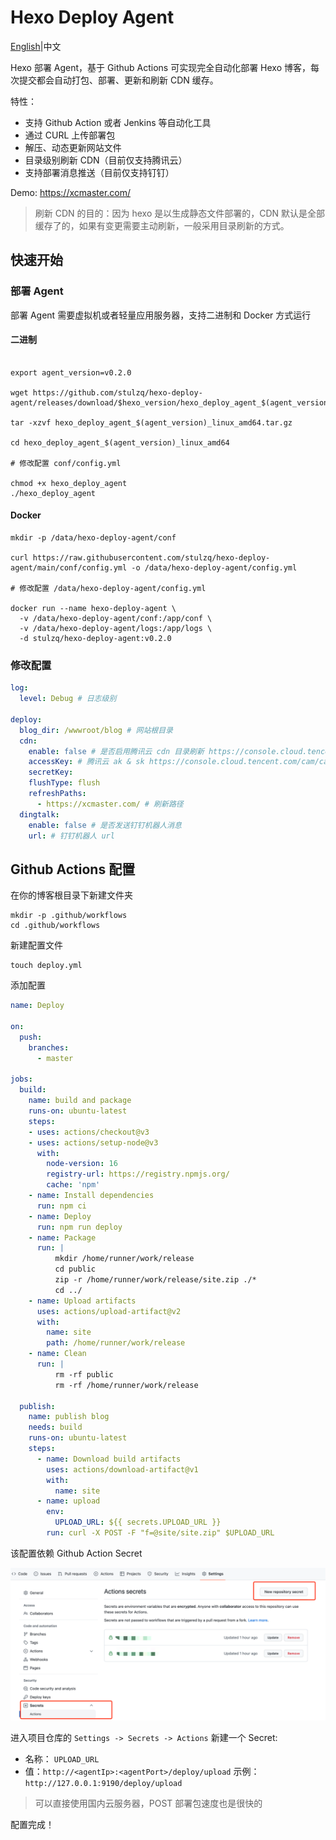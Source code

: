 # Hexo Deploy Agent

[English](README.md)|中文

Hexo 部署 Agent，基于 Github Actions 可实现完全自动化部署 Hexo 博客，每次提交都会自动打包、部署、更新和刷新 CDN 缓存。

特性：

- 支持 Github Action 或者 Jenkins 等自动化工具
- 通过 CURL 上传部署包
- 解压、动态更新网站文件
- 目录级别刷新 CDN（目前仅支持腾讯云）
- 支持部署消息推送（目前仅支持钉钉）

Demo: https://xcmaster.com/

>刷新 CDN 的目的：因为 hexo 是以生成静态文件部署的，CDN 默认是全部缓存了的，如果有变更需要主动刷新，一般采用目录刷新的方式。

## 快速开始

### 部署 Agent

部署 Agent 需要虚拟机或者轻量应用服务器，支持二进制和 Docker 方式运行

#### 二进制

````shell

export agent_version=v0.2.0

wget https://github.com/stulzq/hexo-deploy-agent/releases/download/$hexo_version/hexo_deploy_agent_$(agent_version)_linux_amd64.tar.gz

tar -xzvf hexo_deploy_agent_$(agent_version)_linux_amd64.tar.gz

cd hexo_deploy_agent_$(agent_version)_linux_amd64

# 修改配置 conf/config.yml

chmod +x hexo_deploy_agent
./hexo_deploy_agent

````

#### Docker

````shell
mkdir -p /data/hexo-deploy-agent/conf

curl https://raw.githubusercontent.com/stulzq/hexo-deploy-agent/main/conf/config.yml -o /data/hexo-deploy-agent/config.yml

# 修改配置 /data/hexo-deploy-agent/config.yml

docker run --name hexo-deploy-agent \
  -v /data/hexo-deploy-agent/conf:/app/conf \
  -v /data/hexo-deploy-agent/logs:/app/logs \
  -d stulzq/hexo-deploy-agent:v0.2.0

````

### 修改配置

````yaml
log:
  level: Debug # 日志级别

deploy:
  blog_dir: /wwwroot/blog # 网站根目录
  cdn:
    enable: false # 是否启用腾讯云 cdn 目录刷新 https://console.cloud.tencent.com/cdn/refresh
    accessKey: # 腾讯云 ak & sk https://console.cloud.tencent.com/cam/capi
    secretKey:
    flushType: flush
    refreshPaths:
      - https://xcmaster.com/ # 刷新路径
  dingtalk:
    enable: false # 是否发送钉钉机器人消息
    url: # 钉钉机器人 url
````

## Github Actions 配置

在你的博客根目录下新建文件夹

````shell
mkdir -p .github/workflows
cd .github/workflows
````

新建配置文件

````shell
touch deploy.yml
````

添加配置

````yaml
name: Deploy

on: 
  push:
    branches:
      - master

jobs:
  build:
    name: build and package
    runs-on: ubuntu-latest
    steps:
    - uses: actions/checkout@v3
    - uses: actions/setup-node@v3
      with:
        node-version: 16
        registry-url: https://registry.npmjs.org/
        cache: 'npm'
    - name: Install dependencies
      run: npm ci
    - name: Deploy
      run: npm run deploy
    - name: Package
      run: |
          mkdir /home/runner/work/release
          cd public
          zip -r /home/runner/work/release/site.zip ./*
          cd ../
    - name: Upload artifacts
      uses: actions/upload-artifact@v2
      with:
        name: site
        path: /home/runner/work/release
    - name: Clean
      run: |
          rm -rf public
          rm -rf /home/runner/work/release

  publish:
    name: publish blog
    needs: build
    runs-on: ubuntu-latest
    steps:
      - name: Download build artifacts
        uses: actions/download-artifact@v1
        with:
          name: site
      - name: upload
        env: 
          UPLOAD_URL: ${{ secrets.UPLOAD_URL }}
        run: curl -X POST -F "f=@site/site.zip" $UPLOAD_URL

````

该配置依赖 Github Action Secret

![img.png](img/img.png)

进入项目仓库的 `Settings -> Secrets -> Actions` 新建一个 Secret:

- 名称： `UPLOAD_URL`
- 值：`http://<agentIp>:<agentPort>/deploy/upload` 示例：`http://127.0.0.1:9190/deploy/upload`

> 可以直接使用国内云服务器，POST 部署包速度也是很快的

配置完成！



